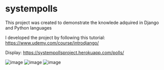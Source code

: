 # systempolls

This project was created to demonstrate the knowlede adquired in Django and Python languages

I developed the project by following this tutorial: https://www.udemy.com/course/introdjango/

Display: https://systempollsproject.herokuapp.com/polls/


![image](https://user-images.githubusercontent.com/82002959/166614962-e50776e5-474c-44eb-aa8b-48519f06d587.png)
![image](https://user-images.githubusercontent.com/82002959/166614984-a07ae0a6-3a43-4c44-9adf-c25b7f3b510b.png)
![image](https://user-images.githubusercontent.com/82002959/166615010-ba0bf637-8759-4b99-a7eb-547debdff7e3.png)

